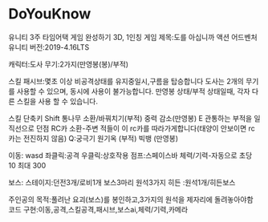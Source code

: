 # DoYouKnow
유니티 3주 타임어택 게임 완성하기
3D, 1인칭
게임 제목:도를 아십니까
액션 어드벤처
유니티 버전:2019-4.16LTS


캐릭터:도사
무기:2가지(만영봉(봉)/부적)

스킬
패시브:몇초 이상 비공격상태를 유지중일시,구름을 탑승합니다
도사는 2개의 무기를 사용할 수 있으며, 동시에 사용이 불가능합니다.
만영봉 상태/부적 상태일때, 각자 다른 스킬을 사용 할 수 있습니다.

스킬 단축키
Shift
통나무 소환/바꿔치기(부적)
중력 감소(만영봉)
E
관통하는 부적을 일직선으로 던점
RC카 소환-주변 적들이 이 rc카를 따라가게합니다(태양이 안보이면 rc카는 전진하지 않음)
Q:궁극기
원기옥 (부적)
빅뱅 (만영봉)

이동: wasd
좌클릭:공격
우클릭:상호작용
점프:스페이스바
체력/기력-자동으로 초당 10 최대 300

보스:
스테이지:던전3개/로비1개
보스3마리
원석3가지
히든 :원석1개/히든보스

주인공의 목적:풀려난 요괴(보스)를 봉인하고,3가지의 원석을 제자리에 돌려놓아야함
코드 구현:이동,공격,스킬공격,패시브,보스ai,체력/기력,카메라
